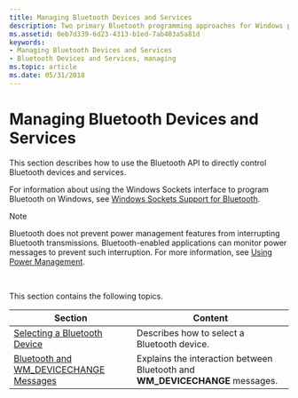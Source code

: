```yaml
---
title: Managing Bluetooth Devices and Services
description: Two primary Bluetooth programming approaches for Windows programming with the Windows Sockets interface and managing devices directly with nonsocket Bluetooth interfaces.
ms.assetid: 0eb7d339-6d23-4313-b1ed-7ab403a5a81d
keywords:
- Managing Bluetooth Devices and Services
- Bluetooth Devices and Services, managing
ms.topic: article
ms.date: 05/31/2018
---
```


# Managing Bluetooth Devices and Services

This section describes how to use the Bluetooth API to directly control Bluetooth devices and services.

For information about using the Windows Sockets interface to program Bluetooth on Windows, see [Windows Sockets Support for Bluetooth](windows-sockets-support-for-bluetooth.md).

> [!Note]  
> Bluetooth does not prevent power management features from interrupting Bluetooth transmissions. Bluetooth-enabled applications can monitor power messages to prevent such interruption. For more information, see [Using Power Management](https://msdn.microsoft.com/library/windows/desktop/aa373241).

 

This section contains the following topics.

| Section                                                                               | Content                                                                       |
|---------------------------------------------------------------------------------------|-------------------------------------------------------------------------------|
| [Selecting a Bluetooth Device](selecting-a-bluetooth-device.md)                      | Describes how to select a Bluetooth device.                                   |
| [Bluetooth and WM\_DEVICECHANGE Messages](bluetooth-and-wm-devicechange-messages.md) | Explains the interaction between Bluetooth and **WM\_DEVICECHANGE** messages. |



 

 

 




